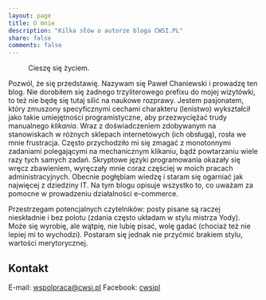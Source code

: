 ```yaml
---
layout: page
title: O mnie
description: "Kilka słów o autorze bloga CWSI.PL"
share: false
comments: false
---
```

<figure class="half">
    <img src='{{ site.url }}/images/avatar.jpg' alt="">
    <figcaption>Cieszę się życiem.</figcaption>
</figure>

Pozwól, że się przedstawię. Nazywam się Paweł Chaniewski i prowadzę ten blog. Nie dorobiłem się żadnego trzyliterowego prefixu do mojej wizytówki, to też nie będę się tutaj silić na naukowe rozprawy. Jestem pasjonatem, który zmuszony specyficznymi cechami charakteru (lenistwo) wykształcił jako takie umiejętności programistyczne, aby przezwyciężać trudy manualnego *klikania*. Wraz z doświadczeniem zdobywanym na stanowiskach w różnych sklepach internetowych (ich obsługą), rosła we mnie frustracja. Często przychodziło mi się zmagać z monotonnymi zadaniami polegającymi na mechanicznym klikaniu, bądź powtarzaniu wiele razy tych samych zadań. Skryptowe języki programowania okazały się wręcz zbawieniem, wyręczały mnie coraz częściej w moich pracach administracyjnych. Obecnie pogłębiam wiedzę i staram się ogarniać jak najwięcej z dziedziny IT. Na tym blogu opisuje wszystko to, co uważam za pomocne w prowadzeniu działalności e-commerce.

Przestrzegam potencjalnych czytelników: posty pisane są raczej nieskładnie i bez polotu (zdania często układam w stylu mistrza Yody). Może się wyrobię, ale wątpię, nie lubię pisać, wolę gadać (chociaż też nie lepiej mi to wychodzi). Postaram się jednak nie przyćmić brakiem stylu, wartości merytorycznej.

## Kontakt
E-mail: wspolpraca@cwsi.pl
Facebook: [cwsipl](https://facebook.com/cwsipl/)

